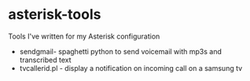 asterisk-tools
==============

Tools I've written for my Asterisk configuration

* sendgmail- spaghetti python to send voicemail with mp3s and transcribed text
* tvcallerid.pl - display a notification on incoming call on a samsung tv

